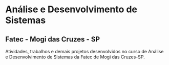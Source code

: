 # Análise e Desenvolvimento de Sistemas
## Fatec - Mogi das Cruzes - SP

Atividades, trabalhos e demais projetos desenvolvidos no curso de Análise e Desenvolvimento de Sistemas da Fatec de Mogi das Cruzes-SP.
